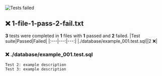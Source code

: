 ![Tests failed](https://img.shields.io/badge/tests-2%20failed-critical)
## ❌ 1-file-1-pass-2-fail.txt
**3** tests were completed in **1** files with **1** passed and **2** failed.
|Test suite|Passed|Failed|
|:---|---:|---:|
|./database/example_001.test.sql||2 ❌|
### ❌ ./database/example_001.test.sql
```
Test 2: example description
Test 3: example description
```